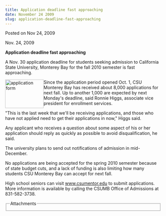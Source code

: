 ```yaml
---
title: Application deadline fast approaching
date: November 24 2009
slug: application-deadline-fast-approaching
---
```


  



<span class="date">Posted on Nov 24, 2009    </span>
<p>Nov. 24, 2009</p>
<strong>Application deadline fast approaching</strong>
<p>A Nov. 30 application deadline for students seeking admission to
California State University, Monterey Bay for the fall 2010
semester is fast approaching.</p>
<p><img alt="application form" height="92" src="https://news.csumb.edu/sites/default/files/65/igx_migrate/images/apps%20image.jpeg" style="float:left" width="124">Since the application period
opened Oct. 1, CSU Monterey Bay has received about 8,000
applications for next fall. Up to another 1,000 are expected by
next Monday&apos;s deadline, said Ronnie Higgs, associate vice president
for enrollment services.</img></p>
<p>&quot;This is the last week that we&apos;ll be receiving applications, and
those who have not applied need to get their applications in now,&quot;
Higgs said.</p>
<p>Any applicant who receives a question about some aspect of his
or her application should reply as quickly as possible to avoid
disqualification, he said.</p>
<p>The university plans to send out notifications of admission in
mid-December.</p>
<p>No applications are being accepted for the spring 2010 semester
because of state budget cuts, and a lack of funding is also
limiting how many students CSU Monterey Bay can accept for next
fall.</p>
<p>High school seniors can visit <a href="https://www.csumentor.edu" title="www.csumentor.edu">www.csumentor.edu</a> to submit
applications. More information is available by calling the CSUMB
Office of Admissions at 831-582-3738.</p>
<fieldset class="fieldgroup group-attachments">
<legend>Attachments</legend>
<div class="field field-type-emvideo field-field-attach-video">
<div class="field-items">
<div class="field-item odd">
<div class="emvideo emvideo-video emvideo-"/>
</div>
</div>
</div>
</fieldset>





```

